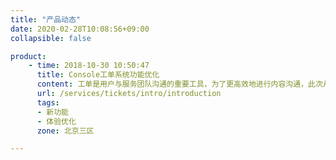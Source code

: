 ```yaml
---
title: "产品动态"
date: 2020-02-28T10:08:56+09:00
collapsible: false

product:
    - time: 2018-10-30 10:50:47
      title: Console工单系统功能优化
      content: 工单是用户与服务团队沟通的重要工具，为了更高效地进行内容沟通，此次从新消息提示、创建工单、工单列表管理、工单服务评价等工单全线流程上优化了用户工单系统。
      url: /services/tickets/intro/introduction
      tags:
      - 新功能
      - 体验优化
      zone: 北京三区

---
```


<!-- 设置上述参数可生成产品动态页  -->
